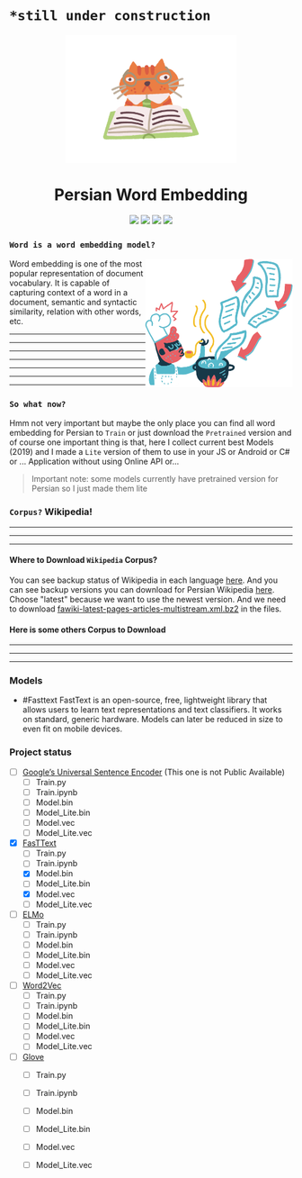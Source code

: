 # ``*still under construction``
<p align="center">
  <img align="center" width="304" height="228" src="/assets/ginger-cat-productive-work.png">
</p>

<h1 align="center">Persian Word Embedding</h1>

<p align="center">
  <img src="https://img.shields.io/github/downloads/ashalogic/Persian-Sentiment-Analyzer/total"/>
  <img src="https://img.shields.io/github/issues/ashalogic/Persian-Sentiment-Analyzer"/>
  <img src="https://img.shields.io/github/license/ashalogic/Persian-Sentiment-Analyzer"/>
  <a href="https://colab.research.google.com/github/ashalogic/Persian-Sentiment-Analyzer/blob/master/Tutorial.ipynb">
    <img src="https://colab.research.google.com/assets/colab-badge.svg"/>
  </a>
</p>

### ``Word is a word embedding model?``
<img align="right" width="261.75" height="228" src="/assets/flamenco-downloading-1.png">

Word embedding is one of the most popular representation of document vocabulary. It is capable of capturing context of a word in a document, semantic and syntactic similarity, relation with other words, etc.

---
---
---
---
---
---
---


### ``So what now?``

Hmm not very important but maybe the only place you can find all word embedding for Persian to ``Train`` or just download the ``Pretrained`` version and of course one important thing is that, here I collect current best Models (2019) and I made a ``Lite`` version of them to use in your JS or Android or C# or ... Application without using Online API or...

> Important note: some models currently have pretrained version for Persian so I just made them lite


### ``Corpus?`` Wikipedia!
---


---
---


#### Where to Download ``Wikipedia`` Corpus?
You can see backup status of Wikipedia in each language [here](https://dumps.wikimedia.org/backup-index-bydb.html). And you can see backup versions you can download for Persian Wikipedia [here](https://dumps.wikimedia.org/fawiki/). Choose "latest" because we want to use the newest version. And we need to download [fawiki-latest-pages-articles-multistream.xml.bz2](https://dumps.wikimedia.org/fawiki/latest/fawiki-latest-pages-articles-multistream.xml.bz2) in the files.

#### Here is some others Corpus to Download
---
---
---

### Models
  - #Fasttext
  FastText is an open-source, free, lightweight library that allows users to learn text representations and text classifiers. It works on standard, generic hardware. Models can later be reduced in size to even fit on mobile devices.



### Project status
- [ ] [Google’s Universal Sentence Encoder](http://google.com) (This one is not Public Available)
  - [ ] Train.py
  - [ ] Train.ipynb
  - [ ] Model.bin
  - [ ] Model_Lite.bin
  - [ ] Model.vec
  - [ ] Model_Lite.vec
- [x] [FasTText](https://github.com/ashalogic/Persian-Word-Embedding/tree/master/Fasttext)
  - [ ] Train.py
  - [ ] Train.ipynb
  - [x] Model.bin
  - [ ] Model_Lite.bin
  - [x] Model.vec
  - [ ] Model_Lite.vec
- [ ] [ELMo](https://github.com/ashalogic/Persian-Word-Embedding/tree/master/Elmo)
  - [ ] Train.py
  - [ ] Train.ipynb
  - [ ] Model.bin
  - [ ] Model_Lite.bin
  - [ ] Model.vec
  - [ ] Model_Lite.vec
- [ ] [Word2Vec](https://github.com/ashalogic/Persian-Word-Embedding/tree/master/Word2vec)
  - [ ] Train.py
  - [ ] Train.ipynb
  - [ ] Model.bin
  - [ ] Model_Lite.bin
  - [ ] Model.vec
  - [ ] Model_Lite.vec
- [ ] [Glove](https://github.com/ashalogic/Persian-Word-Embedding/tree/master/Glove)
  - [ ] Train.py
  - [ ] Train.ipynb
  - [ ] Model.bin
  - [ ] Model_Lite.bin
  - [ ] Model.vec
  - [ ] Model_Lite.vec


